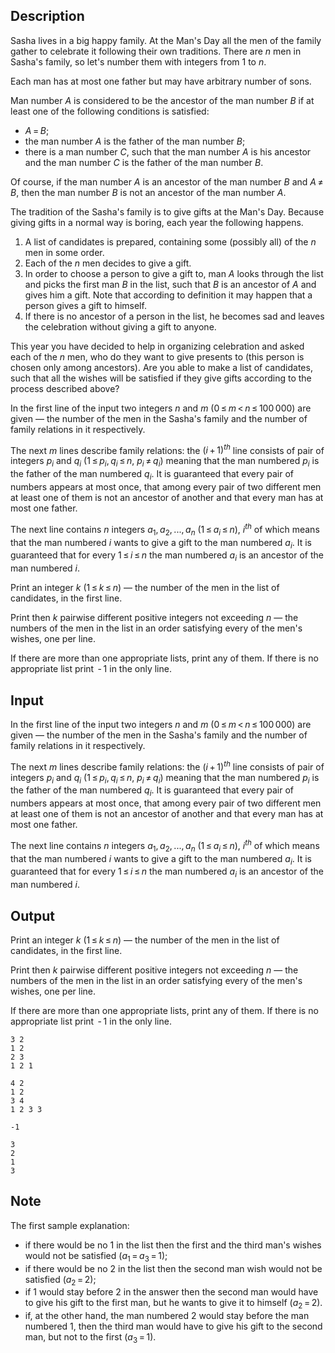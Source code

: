 ## Description

<div><p>Sasha lives in a big happy family. At the Man's Day all the men of the family gather to celebrate it following their own traditions. There are <span class="tex-span"><i>n</i></span> men in Sasha's family, so let's number them with integers from <span class="tex-span">1</span> to <span class="tex-span"><i>n</i></span>.</p><p>Each man has at most one father but may have arbitrary number of sons.</p><p>Man number <span class="tex-span"><i>A</i></span> is considered to be the <span class="tex-font-style-it">ancestor</span> of the man number <span class="tex-span"><i>B</i></span> if at least one of the following conditions is satisfied: </p><ul> <li> <span class="tex-span"><i>A</i> = <i>B</i></span>; </li><li> the man number <span class="tex-span"><i>A</i></span> is the father of the man number <span class="tex-span"><i>B</i></span>; </li><li> there is a man number <span class="tex-span"><i>C</i></span>, such that the man number <span class="tex-span"><i>A</i></span> is his ancestor and the man number <span class="tex-span"><i>C</i></span> is the father of the man number <span class="tex-span"><i>B</i></span>. </li></ul><p>Of course, if the man number <span class="tex-span"><i>A</i></span> is an ancestor of the man number <span class="tex-span"><i>B</i></span> and <span class="tex-span"><i>A</i> ≠ <i>B</i></span>, then the man number <span class="tex-span"><i>B</i></span> is not an ancestor of the man number <span class="tex-span"><i>A</i></span>.</p><p>The tradition of the Sasha's family is to give gifts at the Man's Day. Because giving gifts in a normal way is boring, each year the following happens.</p><ol> <li> A list of candidates is prepared, containing some (possibly all) of the <span class="tex-span"><i>n</i></span> men in some order. </li><li> Each of the <span class="tex-span"><i>n</i></span> men decides to give a gift. </li><li> In order to choose a person to give a gift to, man <span class="tex-span"><i>A</i></span> looks through the list and picks the first man <span class="tex-span"><i>B</i></span> in the list, such that <span class="tex-span"><i>B</i></span> is an ancestor of <span class="tex-span"><i>A</i></span> and gives him a gift. Note that according to definition it may happen that a person gives a gift to himself. </li><li> If there is no ancestor of a person in the list, he becomes sad and leaves the celebration without giving a gift to anyone. </li></ol><p>This year you have decided to help in organizing celebration and asked each of the <span class="tex-span"><i>n</i></span> men, who do they want to give presents to (this person is chosen only among ancestors). Are you able to make a list of candidates, such that all the wishes will be satisfied if they give gifts according to the process described above?</p></div><div class="input-specification"><p>In the first line of the input two integers <span class="tex-span"><i>n</i></span> and <span class="tex-span"><i>m</i></span> (<span class="tex-span">0 ≤ <i>m</i> &lt; <i>n</i> ≤ 100 000</span>) are given&nbsp;— the number of the men in the Sasha's family and the number of family relations in it respectively.</p><p>The next <span class="tex-span"><i>m</i></span> lines describe family relations: the <span class="tex-span">(<i>i</i> + 1)<sup class="upper-index"><i>th</i></sup></span> line consists of pair of integers <span class="tex-span"><i>p</i><sub class="lower-index"><i>i</i></sub></span> and <span class="tex-span"><i>q</i><sub class="lower-index"><i>i</i></sub></span> (<span class="tex-span">1 ≤ <i>p</i><sub class="lower-index"><i>i</i></sub>, <i>q</i><sub class="lower-index"><i>i</i></sub> ≤ <i>n</i></span>, <span class="tex-span"><i>p</i><sub class="lower-index"><i>i</i></sub> ≠ <i>q</i><sub class="lower-index"><i>i</i></sub></span>) meaning that the man numbered <span class="tex-span"><i>p</i><sub class="lower-index"><i>i</i></sub></span> is the father of the man numbered <span class="tex-span"><i>q</i><sub class="lower-index"><i>i</i></sub></span>. It is guaranteed that every pair of numbers appears at most once, that among every pair of two different men at least one of them is not an ancestor of another and that every man has at most one father.</p><p>The next line contains <span class="tex-span"><i>n</i></span> integers <span class="tex-span"><i>a</i><sub class="lower-index">1</sub>, <i>a</i><sub class="lower-index">2</sub>, ..., <i>a</i><sub class="lower-index"><i>n</i></sub></span> (<span class="tex-span">1 ≤ <i>a</i><sub class="lower-index"><i>i</i></sub> ≤ <i>n</i></span>), <span class="tex-span"><i>i</i><sup class="upper-index"><i>th</i></sup></span> of which means that the man numbered <span class="tex-span"><i>i</i></span> wants to give a gift to the man numbered <span class="tex-span"><i>a</i><sub class="lower-index"><i>i</i></sub></span>. It is guaranteed that for every <span class="tex-span">1 ≤ <i>i</i> ≤ <i>n</i></span> the man numbered <span class="tex-span"><i>a</i><sub class="lower-index"><i>i</i></sub></span> is an ancestor of the man numbered <span class="tex-span"><i>i</i></span>.</p></div><div class="output-specification"><p>Print an integer <span class="tex-span"><i>k</i></span> <span class="tex-span">(1 ≤ <i>k</i> ≤ <i>n</i>)</span>&nbsp;— the number of the men in the list of candidates, in the first line.</p><p>Print then <span class="tex-span"><i>k</i></span> pairwise different positive integers not exceeding <span class="tex-span"><i>n</i></span> — the numbers of the men in the list in an order satisfying every of the men's wishes, one per line.</p><p>If there are more than one appropriate lists, print any of them. If there is no appropriate list print <span class="tex-span"> - 1</span> in the only line.</p></div>

## Input

<p>In the first line of the input two integers <span class="tex-span"><i>n</i></span> and <span class="tex-span"><i>m</i></span> (<span class="tex-span">0 ≤ <i>m</i> &lt; <i>n</i> ≤ 100 000</span>) are given&nbsp;— the number of the men in the Sasha's family and the number of family relations in it respectively.</p><p>The next <span class="tex-span"><i>m</i></span> lines describe family relations: the <span class="tex-span">(<i>i</i> + 1)<sup class="upper-index"><i>th</i></sup></span> line consists of pair of integers <span class="tex-span"><i>p</i><sub class="lower-index"><i>i</i></sub></span> and <span class="tex-span"><i>q</i><sub class="lower-index"><i>i</i></sub></span> (<span class="tex-span">1 ≤ <i>p</i><sub class="lower-index"><i>i</i></sub>, <i>q</i><sub class="lower-index"><i>i</i></sub> ≤ <i>n</i></span>, <span class="tex-span"><i>p</i><sub class="lower-index"><i>i</i></sub> ≠ <i>q</i><sub class="lower-index"><i>i</i></sub></span>) meaning that the man numbered <span class="tex-span"><i>p</i><sub class="lower-index"><i>i</i></sub></span> is the father of the man numbered <span class="tex-span"><i>q</i><sub class="lower-index"><i>i</i></sub></span>. It is guaranteed that every pair of numbers appears at most once, that among every pair of two different men at least one of them is not an ancestor of another and that every man has at most one father.</p><p>The next line contains <span class="tex-span"><i>n</i></span> integers <span class="tex-span"><i>a</i><sub class="lower-index">1</sub>, <i>a</i><sub class="lower-index">2</sub>, ..., <i>a</i><sub class="lower-index"><i>n</i></sub></span> (<span class="tex-span">1 ≤ <i>a</i><sub class="lower-index"><i>i</i></sub> ≤ <i>n</i></span>), <span class="tex-span"><i>i</i><sup class="upper-index"><i>th</i></sup></span> of which means that the man numbered <span class="tex-span"><i>i</i></span> wants to give a gift to the man numbered <span class="tex-span"><i>a</i><sub class="lower-index"><i>i</i></sub></span>. It is guaranteed that for every <span class="tex-span">1 ≤ <i>i</i> ≤ <i>n</i></span> the man numbered <span class="tex-span"><i>a</i><sub class="lower-index"><i>i</i></sub></span> is an ancestor of the man numbered <span class="tex-span"><i>i</i></span>.</p>

## Output

<p>Print an integer <span class="tex-span"><i>k</i></span> <span class="tex-span">(1 ≤ <i>k</i> ≤ <i>n</i>)</span>&nbsp;— the number of the men in the list of candidates, in the first line.</p><p>Print then <span class="tex-span"><i>k</i></span> pairwise different positive integers not exceeding <span class="tex-span"><i>n</i></span> — the numbers of the men in the list in an order satisfying every of the men's wishes, one per line.</p><p>If there are more than one appropriate lists, print any of them. If there is no appropriate list print <span class="tex-span"> - 1</span> in the only line.</p>





```input1
3 2
1 2
2 3
1 2 1

```




```input2
4 2
1 2
3 4
1 2 3 3

```




```output1
-1
```




```output2
3
2
1
3

```



## Note

<p>The first sample explanation: </p><ul> <li> if there would be no <span class="tex-span">1</span> in the list then the first and the third man's wishes would not be satisfied <span class="tex-span">(<i>a</i><sub class="lower-index">1</sub> = <i>a</i><sub class="lower-index">3</sub> = 1)</span>; </li><li> if there would be no <span class="tex-span">2</span> in the list then the second man wish would not be satisfied <span class="tex-span">(<i>a</i><sub class="lower-index">2</sub> = 2)</span>; </li><li> if <span class="tex-span">1</span> would stay before <span class="tex-span">2</span> in the answer then the second man would have to give his gift to the first man, but he wants to give it to himself <span class="tex-span">(<i>a</i><sub class="lower-index">2</sub> = 2)</span>. </li><li> if, at the other hand, the man numbered <span class="tex-span">2</span> would stay before the man numbered <span class="tex-span">1</span>, then the third man would have to give his gift to the second man, but not to the first <span class="tex-span">(<i>a</i><sub class="lower-index">3</sub> = 1)</span>. </li></ul>
